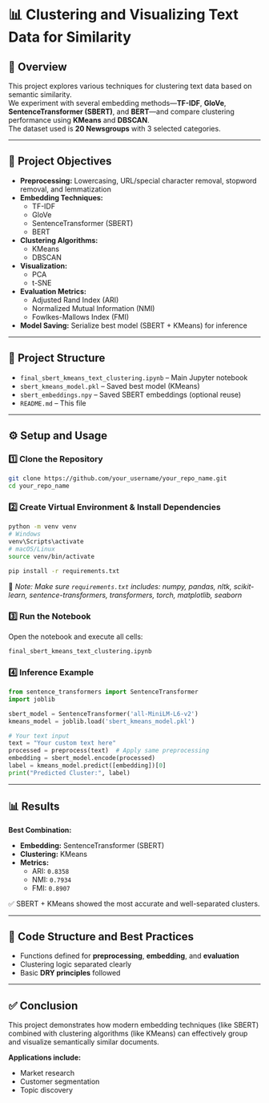 # 📊 Clustering and Visualizing Text Data for Similarity

## 📝 Overview  
This project explores various techniques for clustering text data based on semantic similarity.  
We experiment with several embedding methods—**TF-IDF**, **GloVe**, **SentenceTransformer (SBERT)**, and **BERT**—and compare clustering performance using **KMeans** and **DBSCAN**.  
The dataset used is **20 Newsgroups** with 3 selected categories.

---

## 🎯 Project Objectives

- **Preprocessing:** Lowercasing, URL/special character removal, stopword removal, and lemmatization  
- **Embedding Techniques:**  
  - TF-IDF  
  - GloVe  
  - SentenceTransformer (SBERT)  
  - BERT  
- **Clustering Algorithms:**  
  - KMeans  
  - DBSCAN  
- **Visualization:**  
  - PCA  
  - t-SNE  
- **Evaluation Metrics:**  
  - Adjusted Rand Index (ARI)  
  - Normalized Mutual Information (NMI)  
  - Fowlkes-Mallows Index (FMI)  
- **Model Saving:** Serialize best model (SBERT + KMeans) for inference

---

## 📁 Project Structure

- `final_sbert_kmeans_text_clustering.ipynb` – Main Jupyter notebook  
- `sbert_kmeans_model.pkl` – Saved best model (KMeans)  
- `sbert_embeddings.npy` – Saved SBERT embeddings (optional reuse)  
- `README.md` – This file

---

## ⚙️ Setup and Usage

### 1️⃣ Clone the Repository

```bash
git clone https://github.com/your_username/your_repo_name.git  
cd your_repo_name
```

### 2️⃣ Create Virtual Environment & Install Dependencies

```bash
python -m venv venv
# Windows
venv\Scripts\activate
# macOS/Linux
source venv/bin/activate

pip install -r requirements.txt
```

📌 *Note: Make sure `requirements.txt` includes: numpy, pandas, nltk, scikit-learn, sentence-transformers, transformers, torch, matplotlib, seaborn*

### 3️⃣ Run the Notebook  
Open the notebook and execute all cells:
```bash
final_sbert_kmeans_text_clustering.ipynb
```

### 4️⃣ Inference Example

```python
from sentence_transformers import SentenceTransformer  
import joblib  

sbert_model = SentenceTransformer('all-MiniLM-L6-v2')  
kmeans_model = joblib.load('sbert_kmeans_model.pkl')  

# Your text input
text = "Your custom text here"
processed = preprocess(text)  # Apply same preprocessing
embedding = sbert_model.encode(processed)
label = kmeans_model.predict([embedding])[0]
print("Predicted Cluster:", label)
```

---

## 📊 Results

**Best Combination:**
- **Embedding:** SentenceTransformer (SBERT)  
- **Clustering:** KMeans  
- **Metrics:**  
  - ARI: `0.8358`  
  - NMI: `0.7934`  
  - FMI: `0.8907`  

✅ SBERT + KMeans showed the most accurate and well-separated clusters.

---

## 🧠 Code Structure and Best Practices

- Functions defined for **preprocessing**, **embedding**, and **evaluation**  
- Clustering logic separated clearly  
- Basic **DRY principles** followed

---

## ✅ Conclusion

This project demonstrates how modern embedding techniques (like SBERT) combined with clustering algorithms (like KMeans) can effectively group and visualize semantically similar documents.

**Applications include:**  
- Market research  
- Customer segmentation  
- Topic discovery
